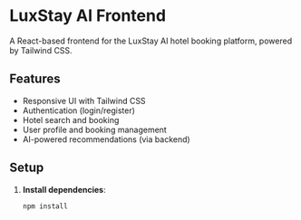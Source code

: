 # LuxStay AI Frontend

A React-based frontend for the LuxStay AI hotel booking platform, powered by Tailwind CSS.

## Features
- Responsive UI with Tailwind CSS
- Authentication (login/register)
- Hotel search and booking
- User profile and booking management
- AI-powered recommendations (via backend)

## Setup
1. **Install dependencies**:
   ```bash
   npm install